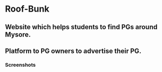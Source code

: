 # Roof-Bunk

## Website which helps students to find PGs around Mysore.
## Platform to PG owners to advertise their PG.

### Screenshots

